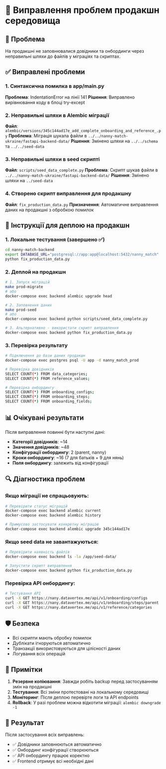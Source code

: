 # 🔧 Виправлення проблем продакшн середовища

## 🎯 Проблема
На продакшні не заповнювалися довідники та онбординги через неправильні шляхи до файлів у міграціях та скриптах.

## ✅ Виправлені проблеми

### 1. Синтаксична помилка в app/main.py
**Проблема**: IndentationError на лінії 141
**Рішення**: Виправлено вирівнювання коду в блоці try-except

### 2. Неправильні шляхи в Alembic міграції
**Файл**: `alembic/versions/345c144ad17e_add_complete_onboarding_and_reference_.py`
**Проблема**: Міграція шукала файли в `../../nanny-match-ukraine/fastapi-backend-data/`
**Рішення**: Змінено шляхи на `../../schema` та `../../seed-data`

### 3. Неправильні шляхи в seed скрипті
**Файл**: `scripts/seed_data_complete.py`
**Проблема**: Скрипт шукав файли в `../../nanny-match-ukraine/fastapi-backend-data/`
**Рішення**: Змінено шляхи на `../seed-data`

### 4. Створено скрипт виправлення для продакшну
**Файл**: `fix_production_data.py`
**Призначення**: Автоматичне виправлення даних на продакшні з обробкою помилок

## 🚀 Інструкції для деплою на продакшн

### 1. Локальне тестування (завершено ✅)
```bash
cd nanny-match-backend
export DATABASE_URL="postgresql://app:app@localhost:5432/nanny_match"
python fix_production_data.py
```

### 2. Деплой на продакшн
```bash
# 1. Запуск міграцій
make prod-migrate
# або
docker-compose exec backend alembic upgrade head

# 2. Заповнення даних
make prod-seed
# або
docker-compose exec backend python scripts/seed_data_complete.py

# 3. Альтернативно - використати скрипт виправлення
docker-compose exec backend python fix_production_data.py
```

### 3. Перевірка результату
```bash
# Підключення до бази даних продакшн
docker-compose exec postgres psql -U app -d nanny_match_prod

# Перевірка довідників
SELECT COUNT(*) FROM data_categories;
SELECT COUNT(*) FROM reference_values;

# Перевірка онбордингу
SELECT COUNT(*) FROM onboarding_configs;
SELECT COUNT(*) FROM onboarding_steps;
SELECT COUNT(*) FROM onboarding_fields;
```

## 📊 Очікувані результати

Після виправлення повинні бути наступні дані:
- **Категорії довідників**: ~14
- **Значення довідників**: ~48
- **Конфігурації онбордингу**: 2 (parent, nanny)
- **Кроки онбордингу**: ~16 (7 для батьків + 9 для нянь)
- **Поля онбордингу**: залежить від конфігурації

## 🔍 Діагностика проблем

### Якщо міграції не спрацьовують:
```bash
# Перевірити статус міграцій
docker-compose exec backend alembic current
docker-compose exec backend alembic history

# Примусово застосувати конкретну міграцію
docker-compose exec backend alembic upgrade 345c144ad17e
```

### Якщо seed data не завантажуються:
```bash
# Перевірити наявність файлів
docker-compose exec backend ls -la /app/seed-data/

# Запустити скрипт виправлення
docker-compose exec backend python fix_production_data.py
```

### Перевірка API онбордингу:
```bash
# Тестування API
curl -X GET https://nany.datavertex.me/api/v1/onboarding/configs
curl -X GET https://nany.datavertex.me/api/v1/onboarding/steps/parent
curl -X GET https://nany.datavertex.me/api/v1/reference/categories
```

## 🛡️ Безпека

- Всі скрипти мають обробку помилок
- Дублікати ігноруються автоматично
- Транзакції використовуються для цілісності даних
- Логування всіх операцій

## 📝 Примітки

1. **Резервне копіювання**: Завжди робіть backup перед застосуванням змін на продакшні
2. **Тестування**: Всі зміни протестовані на локальному середовищі
3. **Моніторинг**: Після деплою перевірте логи та API endpoints
4. **Rollback**: У разі проблем можна відкотити міграції: `alembic downgrade -1`

## 🎉 Результат

Після застосування всіх виправлень:
- ✅ Довідники заповнюються автоматично
- ✅ Онбординг конфігурації створюються
- ✅ API онбордингу працює коректно
- ✅ Frontend отримує всі необхідні дані